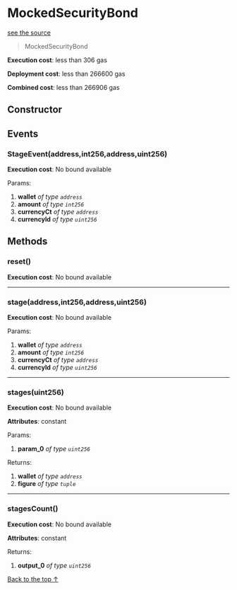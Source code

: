 # MockedSecurityBond
[see the source](git+https://github.com/hubiinetwork/nahmii-contracts/tree/master/contracts/test/MockedSecurityBond.sol)
> MockedSecurityBond


**Execution cost**: less than 306 gas

**Deployment cost**: less than 266600 gas

**Combined cost**: less than 266906 gas

## Constructor




## Events
### StageEvent(address,int256,address,uint256)


**Execution cost**: No bound available


Params:

1. **wallet** *of type `address`*
2. **amount** *of type `int256`*
3. **currencyCt** *of type `address`*
4. **currencyId** *of type `uint256`*


## Methods
### reset()


**Execution cost**: No bound available




--- 
### stage(address,int256,address,uint256)


**Execution cost**: No bound available


Params:

1. **wallet** *of type `address`*
2. **amount** *of type `int256`*
3. **currencyCt** *of type `address`*
4. **currencyId** *of type `uint256`*


--- 
### stages(uint256)


**Execution cost**: No bound available

**Attributes**: constant


Params:

1. **param_0** *of type `uint256`*

Returns:


1. **wallet** *of type `address`*
2. **figure** *of type `tuple`*

--- 
### stagesCount()


**Execution cost**: No bound available

**Attributes**: constant



Returns:


1. **output_0** *of type `uint256`*

[Back to the top ↑](#mockedsecuritybond)
